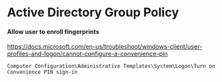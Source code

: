 # Active Directory Group Policy
#### Allow user to enroll fingerprints
https://docs.microsoft.com/en-us/troubleshoot/windows-client/user-profiles-and-logon/cannot-configure-a-convenience-pin
```
Computer Configuration\Administrative Templates\System\Logon\Turn on Convenience PIN sign-in
```
